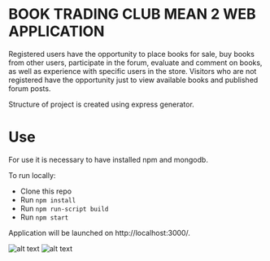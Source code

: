 # BOOK TRADING CLUB MEAN 2 WEB APPLICATION 

Registered users have the opportunity to place books for sale, buy books from other users, participate in the forum, evaluate and comment on books, as well as experience with specific users in the store. Visitors who are not registered have the opportunity just to 
view available books and published forum posts. 

Structure of project is created using express generator.

# Use

For use it is necessary to have installed npm and mongodb.

To run locally:

* Clone this repo
* Run `npm install`
* Run `npm run-script build`
* Run `npm start`

Application will be launched on http://localhost:3000/.

![alt text](http://blog.onclickinnovations.com/wp-content/uploads/2016/12/mean.png) ![alt text](https://d30y9cdsu7xlg0.cloudfront.net/png/5020-200.png)
